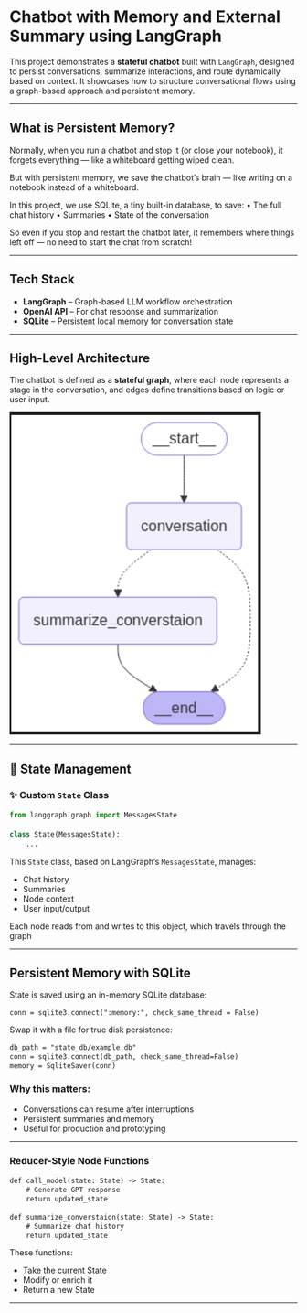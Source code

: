 # Chatbot with Memory and External Summary using LangGraph



This project demonstrates a **stateful chatbot** built with `LangGraph`, designed to persist conversations, summarize interactions, and route dynamically based on context. It showcases how to structure conversational flows using a graph-based approach and persistent memory.

---
 ## What is Persistent Memory?

Normally, when you run a chatbot and stop it (or close your notebook), it forgets everything — like a whiteboard getting wiped clean.

But with persistent memory, we save the chatbot’s brain — like writing on a notebook instead of a whiteboard.

In this project, we use SQLite, a tiny built-in database, to save:
	•	The full chat history
	•	Summaries
	•	State of the conversation

So even if you stop and restart the chatbot later, it remembers where things left off — no need to start the chat from scratch!



---

##  Tech Stack

- **LangGraph** – Graph-based LLM workflow orchestration  
- **OpenAI API** – For chat response and summarization  
- **SQLite** – Persistent local memory for conversation state  

---

##  High-Level Architecture

The chatbot is defined as a **stateful graph**, where each node represents a stage in the conversation, and edges define transitions based on logic or user input.


![Chatbot Diagram](graph_conversational.png)


---

## 🧠 State Management

### ✨ Custom `State` Class

```python
from langgraph.graph import MessagesState

class State(MessagesState):
    ...
```

This `State` class, based on LangGraph’s `MessagesState`, manages:

- Chat history  
- Summaries  
- Node context  
- User input/output  

Each node reads from and writes to this object, which travels through the graph

---
## Persistent Memory with SQLite

State is saved using an in-memory SQLite database:
```
conn = sqlite3.connect(":memory:", check_same_thread = False)
```

Swap it with a file for true disk persistence:

```
db_path = "state_db/example.db"
conn = sqlite3.connect(db_path, check_same_thread=False)
memory = SqliteSaver(conn)
```
###  Why this matters:
- Conversations can resume after interruptions  
- Persistent summaries and memory  
- Useful for production and prototyping

---
### Reducer-Style Node Functions
```
def call_model(state: State) -> State:
    # Generate GPT response
    return updated_state

def summarize_converstaion(state: State) -> State:
    # Summarize chat history
    return updated_state
```
These functions:
- Take the current State
- Modify or enrich it
- Return a new State
  
---

